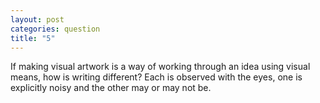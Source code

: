 ```yaml
---
layout: post
categories: question
title: "5"
---
```

If making visual artwork is a way of working through an idea using visual means, how is writing different? Each is observed with the eyes, one is explicitly noisy and the other may or may not be.
